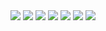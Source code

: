 <img src="http://readme-typing-svg.herokuapp.com?font=ubuntu&color=%2336BCF7&vCenter=true&multiline=true&height=39&lines=Hi+am+TheDT">
<img src="https://github-readme-stats.vercel.app/api/top-langs/?username=thedtvn&theme=radical"></a>
<a href="https://discord.com/users/542602170080428063"><img src="https://lanyard.cnrad.dev/api/542602170080428063"></a>
<img src="https://github-readme-streak-stats.herokuapp.com/?user=thedtvn&theme=radical&hide_border=fals"></a>
<img src="https://github-readme-stats.vercel.app/api?username=thedtvn&show_icons=true&theme=radical"></a>
<img src="https://github-readme-activity-graph.cyclic.app/graph?username=thedtvn&bg_color=000000&color=9e4c98&line=9e4c98&point=333333&area=true&hide_border=true"><a/>
<img src="https://komarev.com/ghpvc/?username=thedtvn&style=flat-squar&color=brightgreen"></a>
<script>
function myFunction() {
  alert("Hello! I am an alert box!");
}
</script>

